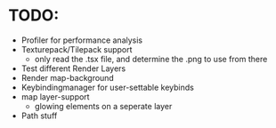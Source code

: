 # TODO:

- Profiler for performance analysis
- Texturepack/Tilepack support
  - only read the .tsx file, and determine the .png to use from there
- Test different Render Layers
- Render map-background
- Keybindingmanager for user-settable keybinds
- map layer-support
  - glowing elements on a seperate layer
- Path stuff
